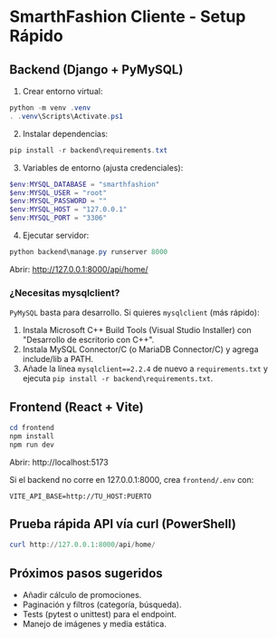 # SmarthFashion Cliente - Setup Rápido

## Backend (Django + PyMySQL)

1. Crear entorno virtual:
```powershell
python -m venv .venv
. .venv\Scripts\Activate.ps1
```
2. Instalar dependencias:
```powershell
pip install -r backend\requirements.txt
```
3. Variables de entorno (ajusta credenciales):
```powershell
$env:MYSQL_DATABASE = "smarthfashion"
$env:MYSQL_USER = "root"
$env:MYSQL_PASSWORD = ""
$env:MYSQL_HOST = "127.0.0.1"
$env:MYSQL_PORT = "3306"
```
4. Ejecutar servidor:
```powershell
python backend\manage.py runserver 8000
```
Abrir: http://127.0.0.1:8000/api/home/

### ¿Necesitas mysqlclient?
`PyMySQL` basta para desarrollo. Si quieres `mysqlclient` (más rápido):
1. Instala Microsoft C++ Build Tools (Visual Studio Installer) con "Desarrollo de escritorio con C++".
2. Instala MySQL Connector/C (o MariaDB Connector/C) y agrega include/lib a PATH.
3. Añade la línea `mysqlclient==2.2.4` de nuevo a `requirements.txt` y ejecuta `pip install -r backend\requirements.txt`.

## Frontend (React + Vite)
```powershell
cd frontend
npm install
npm run dev
```
Abrir: http://localhost:5173

Si el backend no corre en 127.0.0.1:8000, crea `frontend/.env` con:
```
VITE_API_BASE=http://TU_HOST:PUERTO
```

## Prueba rápida API vía curl (PowerShell)
```powershell
curl http://127.0.0.1:8000/api/home/
```

## Próximos pasos sugeridos
- Añadir cálculo de promociones.
- Paginación y filtros (categoría, búsqueda).
- Tests (pytest o unittest) para el endpoint.
- Manejo de imágenes y media estática.
